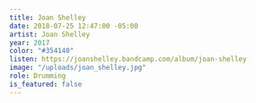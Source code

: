 ```yaml
---
title: Joan Shelley
date: 2018-07-25 12:47:00 -05:00
artist: Joan Shelley
year: 2017
color: "#354140"
listen: https://joanshelley.bandcamp.com/album/joan-shelley
image: "/uploads/joan_shelley.jpg"
role: Drumming
is_featured: false
---
```


